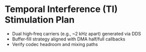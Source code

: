 # Temporal Interference (TI) Stimulation Plan

- Dual high‑freq carriers (e.g., ~2 kHz apart) generated via DDS
- Buffer‑fill strategy aligned with DMA half/full callbacks
- Verify codec headroom and mixing paths
